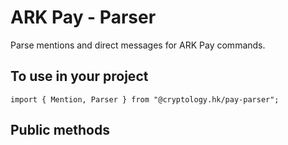 # ARK Pay - Parser

Parse mentions and direct messages for ARK Pay commands.

## To use in your project

`import { Mention, Parser } from "@cryptology.hk/pay-parser";`

## Public methods
